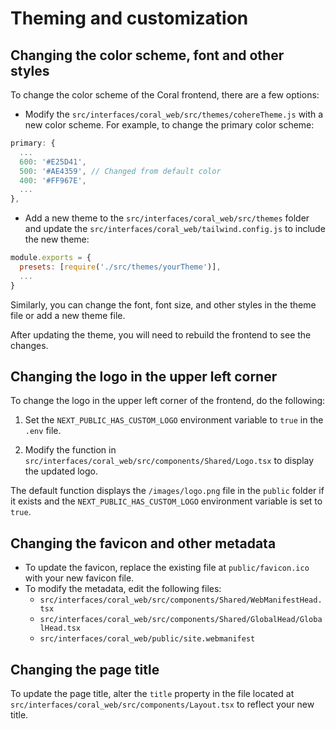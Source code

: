 # Theming and customization

## Changing the color scheme, font and other styles

To change the color scheme of the Coral frontend, there are a few options:

- Modify the `src/interfaces/coral_web/src/themes/cohereTheme.js` with a new color scheme. For example, to change the primary color scheme:

```js
primary: {
  ...
  600: '#E25D41',
  500: '#AE4359', // Changed from default color
  400: '#FF967E',
  ...
},
```

- Add a new theme to the `src/interfaces/coral_web/src/themes` folder and update the `src/interfaces/coral_web/tailwind.config.js` to include the new theme:

```js
module.exports = {
  presets: [require('./src/themes/yourTheme')],
  ...
}
```

Similarly, you can change the font, font size, and other styles in the theme file or add a new theme file.

After updating the theme, you will need to rebuild the frontend to see the changes.

## Changing the logo in the upper left corner

To change the logo in the upper left corner of the frontend, do the following:

1. Set the `NEXT_PUBLIC_HAS_CUSTOM_LOGO` environment variable to `true` in the `.env` file.

2. Modify the function in `src/interfaces/coral_web/src/components/Shared/Logo.tsx` to display the updated logo.

The default function displays the `/images/logo.png` file in the `public` folder if it exists and the `NEXT_PUBLIC_HAS_CUSTOM_LOGO` environment variable is set to `true`.

## Changing the favicon and other metadata

- To update the favicon, replace the existing file at `public/favicon.ico` with your new favicon file.
- To modify the metadata, edit the following files:
  - `src/interfaces/coral_web/src/components/Shared/WebManifestHead.tsx`
  - `src/interfaces/coral_web/src/components/Shared/GlobalHead/GlobalHead.tsx`
  - `src/interfaces/coral_web/public/site.webmanifest`

## Changing the page title

To update the page title, alter the `title` property in the file located at `src/interfaces/coral_web/src/components/Layout.tsx` to reflect your new title.
